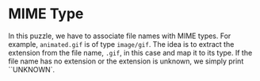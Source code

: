 # MIME Type

In this puzzle, we have to associate file names with MIME types.
For example, `animated.gif` is of type `image/gif`.
The idea is to extract the extension from the file name, `.gif`, in this case and map it to its type.
If the file name has no extension or the extension is unknown, we simply print ``UNKNOWN`.
